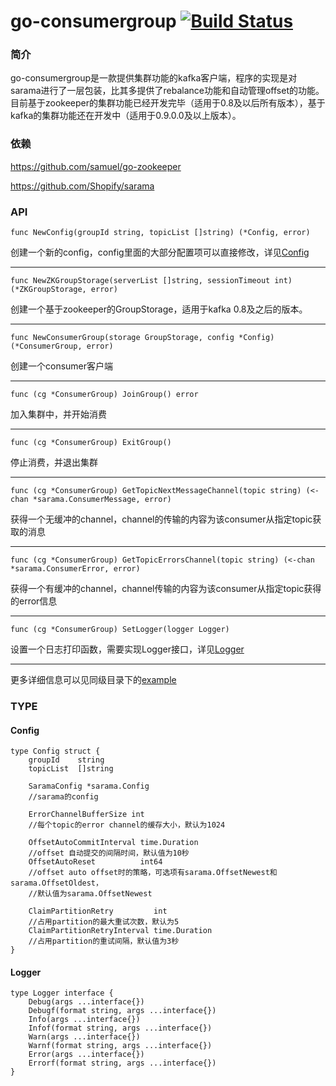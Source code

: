 # go-consumergroup [![Build Status](https://travis-ci.org/meitu/go-consumergroup.svg?branch=master)](https://travis-ci.org/meitu/go-consumergroup)

### 简介
go-consumergroup是一款提供集群功能的kafka客户端，程序的实现是对sarama进行了一层包装，比其多提供了rebalance功能和自动管理offset的功能。目前基于zookeeper的集群功能已经开发完毕（适用于0.8及以后所有版本），基于kafka的集群功能还在开发中（适用于0.9.0.0及以上版本）。

### 依赖
<https://github.com/samuel/go-zookeeper>

<https://github.com/Shopify/sarama>

### API
``` golang
func NewConfig(groupId string, topicList []string) (*Config, error)
```
创建一个新的config，config里面的大部分配置项可以直接修改，详见[Config](#config)

---

``` golang
func NewZKGroupStorage(serverList []string, sessionTimeout int) (*ZKGroupStorage, error) 
```

创建一个基于zookeeper的GroupStorage，适用于kafka 0.8及之后的版本。

---

``` golang
func NewConsumerGroup(storage GroupStorage, config *Config) (*ConsumerGroup, error)
```

创建一个consumer客户端

---

``` golang
func (cg *ConsumerGroup) JoinGroup() error
```

加入集群中，并开始消费

---

``` golang
func (cg *ConsumerGroup) ExitGroup()
```

停止消费，并退出集群

---

``` golang
func (cg *ConsumerGroup) GetTopicNextMessageChannel(topic string) (<-chan *sarama.ConsumerMessage, error) 
```

获得一个无缓冲的channel，channel的传输的内容为该consumer从指定topic获取的消息

---

``` golang 
func (cg *ConsumerGroup) GetTopicErrorsChannel(topic string) (<-chan *sarama.ConsumerError, error) 
```

获得一个有缓冲的channel，channel传输的内容为该consumer从指定topic获得的error信息

---

``` golang
func (cg *ConsumerGroup) SetLogger(logger Logger)
```

设置一个日志打印函数，需要实现Logger接口，详见[Logger](#logger)

---

更多详细信息可以见同级目录下的[example](example/example.go)

### TYPE
#### Config 

``` golang
type Config struct {
	groupId    string
	topicList  []string
	
	SaramaConfig *sarama.Config 
	//sarama的config

	ErrorChannelBufferSize int 
	//每个topic的error channel的缓存大小，默认为1024
	
	OffsetAutoCommitInterval time.Duration
	//offset 自动提交的间隔时间，默认值为10秒
	OffsetAutoReset          int64  
	//offset auto offset时的策略，可选项有sarama.OffsetNewest和sarama.OffsetOldest，
	//默认值为sarama.OffsetNewest

	ClaimPartitionRetry         int
	//占用partition的最大重试次数，默认为5
	ClaimPartitionRetryInterval time.Duration
	//占用partition的重试间隔，默认值为3秒
}
```

#### Logger

``` golang
type Logger interface {
	Debug(args ...interface{})
	Debugf(format string, args ...interface{})
	Info(args ...interface{})
	Infof(format string, args ...interface{})
	Warn(args ...interface{})
	Warnf(format string, args ...interface{})
	Error(args ...interface{})
	Errorf(format string, args ...interface{})
}
```




